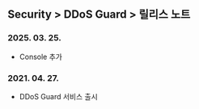 ## Security > DDoS Guard > 릴리스 노트

### 2025. 03. 25.
* Console 추가

### 2021. 04. 27.
* DDoS Guard 서비스 출시
